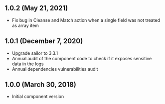 ## 1.0.2 (May 21, 2021)
* Fix bug in Cleanse and Match action when a single field was not treated as array item 

## 1.0.1 (December 7, 2020)

* Upgrade sailor to 3.3.1
* Annual audit of the component code to check if it exposes sensitive data in the logs
* Annual dependencies vulnerabilities audit

## 1.0.0 (March 30, 2018)
* Initial component version
